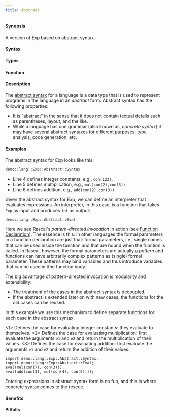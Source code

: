 ```yaml
---
title: Abstract
---
```


#### Synopsis

A version of Exp based on abstract syntax.

#### Syntax

#### Types

#### Function

#### Description

The [abstract syntax]((AbstractSyntaxTree)) for a language is a
data type that is used to represent programs in the language in an _abstract_ form.
Abstract syntax has the following properties:

*  It is "abstract" in the sense that it does not contain textual details such as parentheses,
  layout, and the like.
*  While a language has one grammar (also known as, _concrete syntax_) it may have several abstract syntaxes
  for different purposes: type analysis, code generation, etc.

#### Examples

The abstract syntax for Exp looks like this:
```rascal-include
demo::lang::Exp::Abstract::Syntax
```

* Line 4 defines integer constants, e.g., `con(123)`.
* Line 5 defines multiplication, e.g., `mul(con(2),con(3))`.
* Line 6 defines addition, e.g., `add(con(2),con(3))`.

Given the abstract syntax for Exp, we can define an interpreter that evaluates
expressions. An interpreter, in this case, is a function that takes `Exp` as input
and produces `int` as output:

```rascal-include
demo::lang::Exp::Abstract::Eval
```

           
Here we see Rascal's _pattern-directed invocation_ in action (see [Function Declaration]((Rascal:Declarations-Function))).
The essence is this: in other languages the formal parameters in a function declaration
are just that: formal parameters, i.e., single names that can be used inside the function and
that are bound when the function is called.
In Rascal, however, the formal parameters are actually a _pattern_ and functions
can have arbitrarily complex patterns as (single) formal parameter.
These patterns may bind variables and thus introduce variables that can be used in tthe function body.

The big advantage of pattern-directed invocation is modularity and extensibility:

*  The treatment of the cases in the abstract syntax is decoupled.
*  If the abstract is extended later on with new cases, the functions for the old cases can be reused.


In this example we use this mechanism to define separate functions for each case in the abstract syntax.

<1> Defines the case for evaluating integer constants: they evaluate to themselves.
<2> Defines the case for evaluating multiplication: first evaluate the arguments `e1` and `e2`
    and return the multiplication of their values.
<3> Defines the case for evaluating addition: first evaluate the arguments `e1` and `e2`
    and return the addition of their values.


```rascal-shell
import demo::lang::Exp::Abstract::Syntax;
import demo::lang::Exp::Abstract::Eval;
eval(mul(con(7), con(3)));
eval(add(con(3), mul(con(4), con(5))));
```
Entering expressions in abstract syntax form is no fun, and this is where concrete syntax comes to the rescue.


#### Benefits

#### Pitfalls

